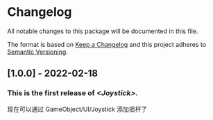 # Changelog

All notable changes to this package will be documented in this file.

The format is based on [Keep a Changelog](http://keepachangelog.com/en/1.0.0/)
and this project adheres to [Semantic Versioning](http://semver.org/spec/v2.0.0.html).

## [1.0.0] - 2022-02-18

### This is the first release of *\<Joystick\>*.

现在可以通过 GameObject/UI/Joystick 添加摇杆了
